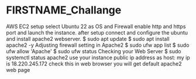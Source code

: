 # FIRSTNAME_Challange
AWS EC2 setup select Ubuntu 22 as OS and Firewall enable http and https port and launch the instance.
after setup connect and configure the ubuntu and install apache2 webserver.
$ sudo apt update
$ sudo apt install apache2 -y
Adjusting firewall setting in Apache2
$ sudo ufw app list
$ sudo ufw allow 'Apache'
$ sudo ufw status
Checking your Web Server
$ sudo systemctl status apache2
use your instance public ip address as host: my ip is 18.220.245.172 check this in web browser you will get default apache2 web page



